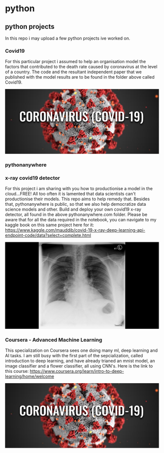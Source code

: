 # python
## python projects
In this repo i may upload a few python projects ive worked on.
### Covid19
For this particular project i assumed to help an organisation model the factors that contributed to the death rate caused by coronavirus at the level of a country. The code and the resultant independent paper that we published with the model results are to be found in the folder above called Covid19.

![Image of virus](https://github.com/Usul1980/python/blob/main/coronavirus.jpg)

### pythonanywhere
### x-ray covid19 detector

For this project i am sharing with you how to productionise a model in the cloud...FREE! All too often it is lamented that data scientists can't productionise their models. This repo aims to help remedy that. Besides that, pythonanywhere is public, so that we also help democratize data science models and other. Build and deploy your own covid19 x-ray detector, all found in the above pythonanywhere.com folder. Please be aware that for all the data required in the notebook, you can navigate to my kaggle book on this same project here for it:
https://www.kaggle.com/mauddib/covid-19-x-ray-deep-learning-api-endpoint-code/data?select=complete.html

![Image of virus](https://github.com/Usul1980/python/blob/main/x-ray-COVID-19.jpg)

### Coursera - Advanced Machine Learning
This specialization on Coursera sees one doing many ml, deep learning and AI tasks. I am still busy with the first part of the sepcialization, called introduction to deep learning, and have already trianed an mnist model, an image classifier and a flower classifier, all using CNN's. Here is the link to this course:
https://www.coursera.org/learn/intro-to-deep-learning/home/welcome

![Image of virus](https://github.com/Usul1980/python/blob/main/coronavirus.jpg)
